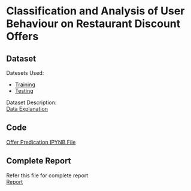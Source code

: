 # Classification and Analysis of User Behaviour on Restaurant Discount Offers  
## Dataset  
Datesets Used:  
- [Training](/train_data1.csv)  
- [Testing](/test_data1.csv)  

Dataset Description:  
[Data Explanation](/Data%20Explanantion.txt)  

## Code
[Offer Predication IPYNB File](/Offer%20Prediction.ipynb)  
## Complete Report  
Refer this file for complete report  
[Report](/S20200010209_IndustryReport.pdf)